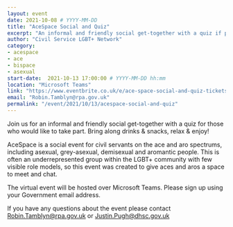 ```yaml
---
layout: event
date: 2021-10-08 # YYYY-MM-DD
title: "AceSpace Social and Quiz"
excerpt: "An informal and friendly social get-together with a quiz if people would like to take part."
author: "Civil Service LGBT+ Network"
category:
- acespace
- ace
- bispace
- asexual
start-date:  2021-10-13 17:00:00 # YYYY-MM-DD hh:mm
location: "Microsoft Teams"
link: "https://www.eventbrite.co.uk/e/ace-space-social-and-quiz-tickets-181863216777"
email: "Robin.Tamblyn@rpa.gov.uk"
permalink: "/event/2021/10/13/acespace-social-and-quiz"
---
```


Join us for an informal and friendly social get-together with a quiz for those who would like to take part. Bring along drinks & snacks, relax & enjoy!

AceSpace is a social event for civil servants on the ace and aro spectrums, including asexual, grey-asexual, demisexual and aromantic people. This is often an underrepresented group within the LGBT+ community with few visible role models, so this event was created to give aces and aros a space to meet and chat.

The virtual event will be hosted over Microsoft Teams. Please sign up using your Government email address.

If you have any questions about the event please contact [Robin.Tamblyn@rpa.gov.uk](mailto:Robin.Tamblyn@rpa.gov.uk) or [Justin.Pugh@dhsc.gov.uk](mailto:Justin.Pugh@dhsc.gov.uk)
